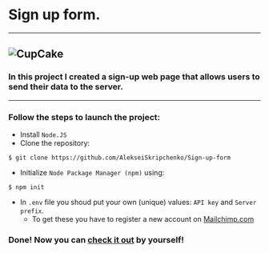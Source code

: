 # Sign up form.
---
![CupCake](https://i.ibb.co/NS4cbxr/signup.png)
---
### In this project I created a sign-up web page that allows users to send their data to the server.
---
### Follow the steps to launch the project:
- Install `Node.JS`
- Clone the repository: 
```
$ git clone https://github.com/AlekseiSkripchenko/Sign-up-form
```
- Initialize `Node Package Manager (npm)` using:
```
$ npm init
```
- In `.env` file you shoud put your own (unique) values: `API key` and `Server prefix`.
    - To get these you have to register a new account on [Mailchimp.com](https://mailchimp.com/)
### Done! Now you can [check it out](https://signup-app.glitch.me) by yourself!
